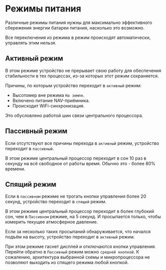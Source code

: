 # Режимы питания

Различные режимы питания нужны для максимально эффективного сбережения энергии батареи питания, насколько это возможно.

Все переключения из режима в режим происходят автоматически, управлять этим нельзя.


## Активный режим

В этом режиме устройство не прерывает свою работу для обеспечения стабильности в тех процессах, из-за которых этот режим сохраняется.

Причины, по которым устройство переходит в `активный` режим:

* Высотомер вне режима `На земле`.
* Включено питание NAV-приёмника.
* Происходит WiFi-синхронизация.

Это обусловлено работой шин связи центрального процессора.


## Пассивный режим

Если отсутствуют все причины перехода в `активный` режим, устройство переходит в `пассивный`.

В этом режиме центральный процессор переходит в сон 10 раз в секунду на всё свободное от работы время. Обычно это - более 80% времени.


## Спящий режим

Если в `пассивном` режиме не трогать кнопки управления более 20 секунд, устройство переходит в `спящий` режим.

В этом режиме центральный процессор переходит в более глубокий сон, чем в `Пассивном` режиме, на 5 секунд. И просыпается только, чтобы измерить текущее атмосферное давление.

Если за несколько таких просыпаний обнаруживается, что начался подъём на высоту, устройство переходит в `активный` режим.

При этом режиме гаснет дисплей и отключаются кнопки управления. Перейти обратно в `Пассивный` режим можно `средней кнопкой`. К сожалению, архитектура выбранной схемы и микропроцессора не позволяют выходить из спящего режима любой кнопкой.
